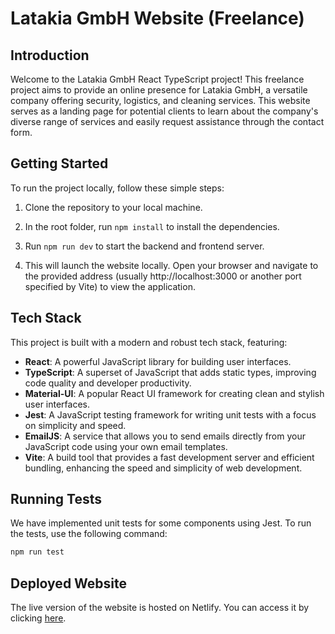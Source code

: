 # Latakia GmbH Website (Freelance)

## Introduction

Welcome to the Latakia GmbH React TypeScript project! This freelance project aims to provide an online presence for Latakia GmbH, a versatile company offering security, logistics, and cleaning services. This website serves as a landing page for potential clients to learn about the company's diverse range of services and easily request assistance through the contact form.

## Getting Started

To run the project locally, follow these simple steps:

1. Clone the repository to your local machine.
 
2. In the root folder, run `npm install` to install the dependencies.

4. Run `npm run dev` to start the backend and frontend server.
 
5. This will launch the website locally. Open your browser and navigate to the provided address (usually http://localhost:3000 or another port specified by Vite) to view the application.

## Tech Stack

This project is built with a modern and robust tech stack, featuring:

- **React**: A powerful JavaScript library for building user interfaces.
- **TypeScript**: A superset of JavaScript that adds static types, improving code quality and developer productivity.
- **Material-UI**: A popular React UI framework for creating clean and stylish user interfaces.
- **Jest**: A JavaScript testing framework for writing unit tests with a focus on simplicity and speed.
- **EmailJS**: A service that allows you to send emails directly from your JavaScript code using your own email templates.
- **Vite**: A build tool that provides a fast development server and efficient bundling, enhancing the speed and simplicity of web development.

## Running Tests

We have implemented unit tests for some components using Jest. To run the tests, use the following command:

```bash
npm run test
```

## Deployed Website
The live version of the website is hosted on Netlify. You can access it by clicking [here](URL).

